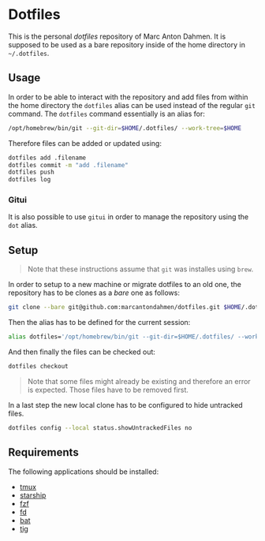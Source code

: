# Dotfiles

This is the personal _dotfiles_ repository of Marc Anton Dahmen.
It is supposed to be used as a bare repository inside of the home directory in `~/.dotfiles`.

## Usage

In order to be able to interact with the repository and add files from within the home directory the `dotfiles` alias
can be used instead of the regular `git` command. The `dotfiles` command essentially is an alias for:

```bash
/opt/homebrew/bin/git --git-dir=$HOME/.dotfiles/ --work-tree=$HOME
```

Therefore files can be added or updated using:

```bash
dotfiles add .filename
dotfiles commit -m "add .filename"
dotfiles push
dotfiles log
```

### Gitui

It is also possible to use `gitui` in order to manage the repository using the `dot` alias.

## Setup

> Note that these instructions assume that `git` was installes using `brew`.

In order to setup to a new machine or migrate dotfiles to an old one, the repository has to be clones as a _bare_ one as follows:

```bash
git clone --bare git@github.com:marcantondahmen/dotfiles.git $HOME/.dotfiles
```

Then the alias has to be defined for the current session:

```bash
alias dotfiles='/opt/homebrew/bin/git --git-dir=$HOME/.dotfiles/ --work-tree=$HOME'
```

And then finally the files can be checked out:

```bash
dotfiles checkout
```

> Note that some files might already be existing and therefore an error is expected. Those files have to be removed first.

In a last step the new local clone has to be configured to hide untracked files.

```bash
dotfiles config --local status.showUntrackedFiles no
```

## Requirements

The following applications should be installed:

- [tmux](https://github.com/tmux/tmux)
- [starship](https://starship.rs)
- [fzf](https://github.com/junegunn/fzf)
- [fd](https://github.com/sharkdp/fd)
- [bat](https://github.com/sharkdp/bat)
- [tig](https://jonas.github.io/tig/)
